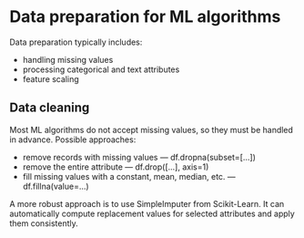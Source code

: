# Data preparation for ML algorithms

Data preparation typically includes:

* handling missing values
* processing categorical and text attributes
* feature scaling

## Data cleaning 

Most ML algorithms do not accept missing values, so they must be handled in advance.
Possible approaches:

* remove records with missing values — df.dropna(subset=[...])
* remove the entire attribute — df.drop([...], axis=1)
* fill missing values with a constant, mean, median, etc. — df.fillna(value=...)

A more robust approach is to use SimpleImputer from Scikit-Learn.
It can automatically compute replacement values for selected attributes 
and apply them consistently.

